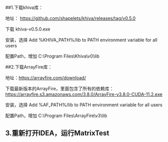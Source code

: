 ##1.下载khiva库：

地址： https://github.com/shapelets/khiva/releases/tag/v0.5.0

下载 khiva-v0.5.0.exe

安装，选择 Add %KHIVA_PATH%/lib to PATH environment variable for all users

配置Path，增加 C:\Program Files\Khiva\v0\lib


##2.下载ArrayFire库：

地址：https://arrayfire.com/download/

下载最新版本的ArrayFire，里面包含了所有的依赖库：
https://arrayfire.s3.amazonaws.com/3.8.0/ArrayFire-v3.8.0-CUDA-11.2.exe

安装，选择 Add %AF_PATH%/lib to PATH environment variable for all users

配置Path，增加 C:\Program Files\ArrayFire\v3\lib


## 3.重新打开IDEA，运行MatrixTest



